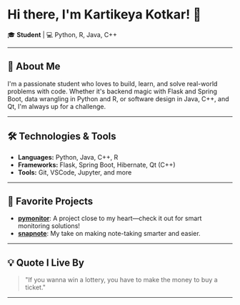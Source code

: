 # Hi there, I'm Kartikeya Kotkar! 👋

🎓 **Student** | 💻 Python, R, Java, C++

---

## 🚀 About Me

I'm a passionate student who loves to build, learn, and solve real-world problems with code. Whether it's backend magic with Flask and Spring Boot, data wrangling in Python and R, or software design in Java, C++, and Qt, I'm always up for a challenge.

---

## 🛠️ Technologies & Tools

- **Languages:** Python, Java, C++, R
- **Frameworks:** Flask, Spring Boot, Hibernate, Qt (C++)
- **Tools:** Git, VSCode, Jupyter, and more

---

## 🌟 Favorite Projects

- [**pymonitor**](https://github.com/KartikeyaKotkar/pymonitor): A project close to my heart—check it out for smart monitoring solutions!
- [**snapnote**](https://github.com/KartikeyaKotkar/snapnote): My take on making note-taking smarter and easier.

---

## 💡 Quote I Live By

> "If you wanna win a lottery, you have to make the money to buy a ticket."

---
